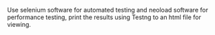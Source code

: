 Use selenium software for automated testing and neoload software for performance testing, print the results using Testng to an html file for viewing.
